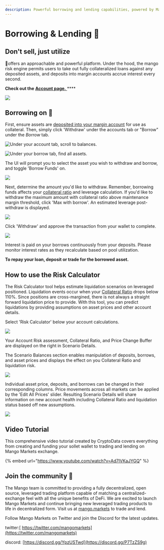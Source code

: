 ```yaml
---
description: Powerful borrowing and lending capabilities, powered by Mango.
---
```


# Borrowing & Lending 💸

## Don't sell, just utilize&#x20;

🥭offers an approachable and powerful platform. Under the hood, the mango risk engine permits users to take out fully collateralized loans against any deposited assets, and deposits into margin accounts accrue interest every second.

**Check out the** [**Account page.** ](https://trade.mango.markets/account)****

![](../.gitbook/assets/bororor.png)

## **Borrowing on** 🥭

First, ensure assets are [deposited into your margin account](https://docs.mango.markets/tutorials/getting-started#creating-a-margin-account-and-depositing-funds) for use as collateral. Then, simply click 'Withdraw' under the accounts tab or "Borrow" under the _Borrow_ tab.&#x20;

![Under your account tab, scroll to balances.](../.gitbook/assets/wijegh1.png)

![Under your borrow tab, find all assets.](../.gitbook/assets/wijegh2.png)

The UI will prompt you to select the asset you wish to withdraw and borrow, and toggle 'Borrow Funds' on.&#x20;

![](../.gitbook/assets/borororor.png)

Next, determine the amount you'd like to withdraw. Remember, borrowing funds affects your [collateral ratio](https://app.gitbook.com/@blockworksfoundation/s/mango/\~/drafts/-MZPLylXCNfAFWlrfxMI/tutorials/trade-on-mango.markets#how-to-trade-with-leverage) and leverage calculation. If you'd like to withdraw the maximum amount with collateral ratio above maintenance margin threshold, click 'Max with borrow'. An estimated leverage post-withdraw is displayed.&#x20;

![](../.gitbook/assets/borororor2.png)

&#x20;Click 'Withdraw' and approve the transaction from your wallet to complete.

![](../.gitbook/assets/borororor5.png)

Interest is paid on your borrows continuously from your deposits. Please monitor interest rates as they recalculate based on pool utilization.&#x20;

**To repay your loan, deposit or trade for the borrowed asset.**

## How to use the Risk Calculator&#x20;

The Risk Calculator tool helps estimate liquidation scenarios on leveraged positioned. Liquidation events occur when your [Collateral Ratio](https://app.gitbook.com/@blockworksfoundation/s/mango/\~/drafts/-Mf9lVu8a9wqsacHHCGf/tutorials/trade-on-mango.markets#how-to-trade-with-leverage) drops below 110%. Since positions are cross-margined, there is not always a straight forward liquidation price to provide. With this tool, you can predict liquidations by providing assumptions on asset prices and other account details.

Select 'Risk Calculator' below your account calculations.

![](../.gitbook/assets/screen-shot-2021-07-21-at-6.05.24-pm.png)

Your Account Risk assessment, Collateral Ratio, and Price Change Buffer are displayed on the right in Scenario Details.&#x20;

The Scenario Balances section enables manipulation of deposits, borrows, and asset prices and displays the effect on you Collateral Ratio and liquidation risk.&#x20;

![](../.gitbook/assets/screen-shot-2021-07-21-at-5.40.53-pm.png)

Individual asset price, deposits, and borrows can be changed in their corresponding columns. Price movements across all markets can be applied by the 'Edit All Prices' slider. Resulting Scenario Details will share information on new account health including Collateral Ratio and liquidation status based off new assumptions.&#x20;

![](../.gitbook/assets/screen-shot-2021-07-21-at-7.16.13-pm.png)

## **Video Tutorial**&#x20;

This comprehensive video tutorial created by CryptoData covers everything from creating and funding your sollet wallet to trading and lending on Mango Markets exchange.

{% embed url="https://www.youtube.com/watch?v=Ad7IVKaJYGQ" %}

## **Join the community** 👾

The Mango team is committed to providing a fully decentralized, open source, leveraged trading platform capable of matching a centralized-exchange feel with all the unique benefits of DeFi. We are excited to launch Mango Markets and continue bringing new leveraged trading products to life in decentralized form. Visit us at [mango.markets](https://mango.markets) to trade and lend.

Follow Mango Markets on Twitter and join the Discord for the latest updates.

twitter:[ https://twitter.com/mangomarkets](https://twitter.com/mangomarkets)

discord: [https://discord.gg/YpzUSTwd](https://discord.gg/P7TzZS9g)
